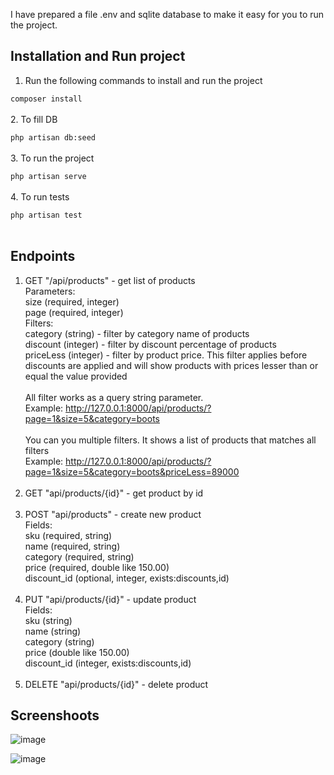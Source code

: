 I have prepared a file .env and sqlite database to make it easy for you to run the project.

<h2>Installation and Run project</h2>

1. Run the following commands to install and run the project

`composer install`<br><br>
2. To fill DB

`php artisan db:seed`<br><br>
3. To run the project

`php artisan serve`<br><br>
4. To run tests

`php artisan test`<br><br>

<h2>Endpoints</h2>

1. GET "/api/products" - get list of products<br>
       Parameters: <br>
            size (required, integer)<br>
            page (required, integer)<br>
       Filters:<br>
            category (string) - filter by category name of products<br>
            discount (integer) - filter by discount percentage of products<br>
            priceLess (integer) - filter by product price. This filter applies before
                                 discounts are applied and will show products with prices lesser than 
                                 or equal the value provided<br><br>
All filter works as a query string parameter. <br>
Example: http://127.0.0.1:8000/api/products/?page=1&size=5&category=boots
   <br><br>You can you multiple filters. It shows a list of products that matches all filters<br>
Example: http://127.0.0.1:8000/api/products/?page=1&size=5&category=boots&priceLess=89000
   <br><br>
2. GET "api/products/{id}" - get product by id<br><br>
3. POST "api/products" - create new product<br>
       Fields:<br>
           sku (required, string)<br>
           name (required, string)<br>
           category (required, string)<br>
           price (required, double like 150.00)<br>
           discount_id (optional, integer, exists:discounts,id)<br><br>
4. PUT "api/products/{id}" - update product<br>
       Fields:<br>
           sku (string)<br>
           name (string)<br>
           category (string)<br>
           price (double like 150.00)<br>
           discount_id (integer, exists:discounts,id)<br><br>
5. DELETE "api/products/{id}" - delete product<br>

<h2>Screenshoots</h2>

![image](https://user-images.githubusercontent.com/22895615/192474851-4325e0e2-4d51-4bbf-9f5c-e7c89475dc11.png)

![image](https://user-images.githubusercontent.com/22895615/192474924-b84af331-5a63-4495-b1a8-fc379db45847.png)


